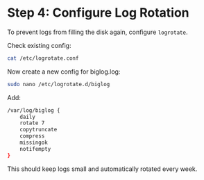 # Step 4: Configure Log Rotation

To prevent logs from filling the disk again, configure `logrotate`.

Check existing config:
```bash
cat /etc/logrotate.conf
```

Now create a new config for biglog.log:
```bash
sudo nano /etc/logrotate.d/biglog
```

Add:
```bash
/var/log/biglog {
    daily
    rotate 7
    copytruncate
    compress
    missingok
    notifempty
}
```

This should keep logs small and automatically rotated every week.
